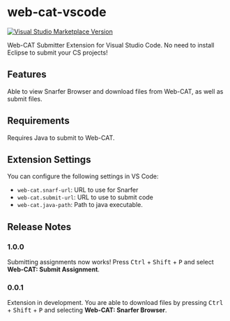 # web-cat-vscode

[![Visual Studio Marketplace Version](https://img.shields.io/visual-studio-marketplace/v/oliver-ni.web-cat-vscode)](https://marketplace.visualstudio.com/items?itemName=oliver-ni.web-cat-vscode)

Web-CAT Submitter Extension for Visual Studio Code. No need to install Eclipse to submit your CS projects!

## Features

Able to view Snarfer Browser and download files from Web-CAT, as well as submit files.

## Requirements

Requires Java to submit to Web-CAT.

## Extension Settings

You can configure the following settings in VS Code:

* `web-cat.snarf-url`: URL to use for Snarfer
* `web-cat.submit-url`: URL to use to submit code
* `web-cat.java-path`: Path to java executable.

## Release Notes

### 1.0.0

Submitting assignments now works! Press <kbd>Ctrl</kbd> + <kbd>Shift</kbd> + <kbd>P</kbd> and select **Web-CAT: Submit Assignment**.

### 0.0.1

Extension in development. You are able to download files by pressing <kbd>Ctrl</kbd> + <kbd>Shift</kbd> + <kbd>P</kbd> and selecting **Web-CAT: Snarfer Browser**.